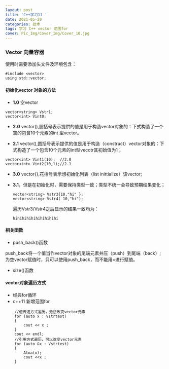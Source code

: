 ```yaml
---
layout: post
title: 'C++学习11 '
date: 2021-05-20
categories: 技术
tags: 学习 C++ vector 范围for
cover: Pic_Img/Cover_Img/Cover_10.jpg
---
```



### Vector 向量容器	

使用时需要添加头文件及环境包含：

```
#include <vector>
using std::vector;
```

#### 初始化vector 对象的方法

- **1.0** 空vector

```
vector<string> Vstr1;
vector<int> Vint0;
```

- **2.0** vector(),圆括号表示提供的值是用于构造vector对象的：下式构造了一个空的包含10个元素的int 型vector。

- **2.1** vector(),圆括号表示提供的值是用于构造（construct）vector对象的：下式构造了一个包含10个元素的int型vecotr其初始值为1；

```
vector<int> Vint1(10);  //2.0
vector<int> Vint2(10,1);//2.1
```

- **3.0** vector{},花括号表示想初始化列表（list inittialize）该vector;

- **3.1**，但是在初始化时，需要保持类型一致；类型不统一会导致预期结果变化；

  ```
  vector<string> Vstr3{10,"hi" };
  vector<string> Vstr4( 10,"hi");
  ```

  遍历Vstr3/Vstr4之后显示的结果一致均为：

  ```
  hihihihihihihihihihi
  ```

#### 相关函数

- push_back()函数

push_back将一个值当作vector对象的尾端元素并压（push）到尾端（back）;为空vector赋值时，只可以使用push_back，而不能用=进行赋值。

- size()函数

#### vector对象遍历方式

- 经典for循环
- c++11 新增范围for

```
	//值传递方式遍历，无法改变vector元素
	for (auto x : Vstrtest) 
	{
		cout << x ;
	}
	cout << endl;
	//引用方式遍历，可以改变vector元素
	for (auto &x : Vstrtest)
	{
		Atoa(x);
		cout <<x ;
	}
```

